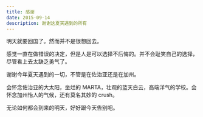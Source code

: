 ```yaml
---
title: 感谢
date: 2015-09-14
description: 谢谢这夏天遇到的所有
---
```

<p>明天就要回国了。然而并不是很想回去。
<p>感觉一直在做错误的决定，但是人是可以选择不后悔的。并不会耻笑自己的选择，尽管看上去太缺乏勇气了。
<p>谢谢今年夏天遇到的一切，不管是在佐治亚还是在加州。
<p>会怀念佐治亚的大太阳，坐烂的 MARTA，壮观的蓝天白云，高端洋气的学校。会怀念加州怡人的气候，还有莫名其妙的 crush。
<p>无论如何都会到来的明天，好好跟今天告别吧。


